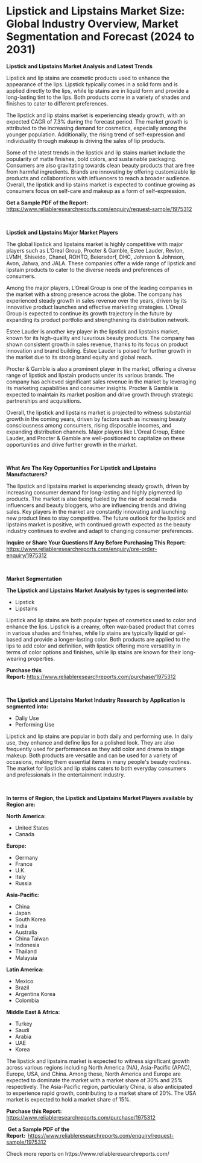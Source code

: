 <p><h1>Lipstick and Lipstains Market Size: Global Industry Overview, Market Segmentation and Forecast (2024 to 2031)</h1></p><p><strong>Lipstick and Lipstains Market Analysis and Latest Trends</strong></p>
<p><p>Lipstick and lip stains are cosmetic products used to enhance the appearance of the lips. Lipstick typically comes in a solid form and is applied directly to the lips, while lip stains are in liquid form and provide a long-lasting tint to the lips. Both products come in a variety of shades and finishes to cater to different preferences.</p><p>The lipstick and lip stains market is experiencing steady growth, with an expected CAGR of 7.3% during the forecast period. The market growth is attributed to the increasing demand for cosmetics, especially among the younger population. Additionally, the rising trend of self-expression and individuality through makeup is driving the sales of lip products.</p><p>Some of the latest trends in the lipstick and lip stains market include the popularity of matte finishes, bold colors, and sustainable packaging. Consumers are also gravitating towards clean beauty products that are free from harmful ingredients. Brands are innovating by offering customizable lip products and collaborations with influencers to reach a broader audience. Overall, the lipstick and lip stains market is expected to continue growing as consumers focus on self-care and makeup as a form of self-expression.</p></p>
<p><strong>Get a Sample PDF of the Report:&nbsp;</strong> <a href="https://www.reliableresearchreports.com/enquiry/request-sample/1975312">https://www.reliableresearchreports.com/enquiry/request-sample/1975312</a></p>
<p>&nbsp;</p>
<p><strong>Lipstick and Lipstains Major Market Players</strong></p>
<p><p>The global lipstick and lipstains market is highly competitive with major players such as L’Oreal Group, Procter & Gamble, Estee Lauder, Revlon, LVMH, Shiseido, Chanel, ROHTO, Beiersdorf, DHC, Johnson & Johnson, Avon, Jahwa, and JALA. These companies offer a wide range of lipstick and lipstain products to cater to the diverse needs and preferences of consumers.</p><p>Among the major players, L’Oreal Group is one of the leading companies in the market with a strong presence across the globe. The company has experienced steady growth in sales revenue over the years, driven by its innovative product launches and effective marketing strategies. L’Oreal Group is expected to continue its growth trajectory in the future by expanding its product portfolio and strengthening its distribution network.</p><p>Estee Lauder is another key player in the lipstick and lipstains market, known for its high-quality and luxurious beauty products. The company has shown consistent growth in sales revenue, thanks to its focus on product innovation and brand building. Estee Lauder is poised for further growth in the market due to its strong brand equity and global reach.</p><p>Procter & Gamble is also a prominent player in the market, offering a diverse range of lipstick and lipstain products under its various brands. The company has achieved significant sales revenue in the market by leveraging its marketing capabilities and consumer insights. Procter & Gamble is expected to maintain its market position and drive growth through strategic partnerships and acquisitions.</p><p>Overall, the lipstick and lipstains market is projected to witness substantial growth in the coming years, driven by factors such as increasing beauty consciousness among consumers, rising disposable incomes, and expanding distribution channels. Major players like L’Oreal Group, Estee Lauder, and Procter & Gamble are well-positioned to capitalize on these opportunities and drive further growth in the market.</p></p>
<p>&nbsp;</p>
<p><strong>What Are The Key Opportunities For Lipstick and Lipstains Manufacturers?</strong></p>
<p><p>The lipstick and lipstains market is experiencing steady growth, driven by increasing consumer demand for long-lasting and highly pigmented lip products. The market is also being fueled by the rise of social media influencers and beauty bloggers, who are influencing trends and driving sales. Key players in the market are constantly innovating and launching new product lines to stay competitive. The future outlook for the lipstick and lipstains market is positive, with continued growth expected as the beauty industry continues to evolve and adapt to changing consumer preferences.</p></p>
<p><strong>Inquire or Share Your Questions If Any Before Purchasing This Report:</strong> <a href="https://www.reliableresearchreports.com/enquiry/pre-order-enquiry/1975312">https://www.reliableresearchreports.com/enquiry/pre-order-enquiry/1975312</a></p>
<p>&nbsp;</p>
<p><strong>Market Segmentation</strong></p>
<p><strong>The Lipstick and Lipstains Market Analysis by types is segmented into:</strong></p>
<p><ul><li>Lipstick</li><li>Lipstains</li></ul></p>
<p><p>Lipstick and lip stains are both popular types of cosmetics used to color and enhance the lips. Lipstick is a creamy, often wax-based product that comes in various shades and finishes, while lip stains are typically liquid or gel-based and provide a longer-lasting color. Both products are applied to the lips to add color and definition, with lipstick offering more versatility in terms of color options and finishes, while lip stains are known for their long-wearing properties.</p></p>
<p><strong>Purchase this Report:&nbsp;</strong><a href="https://www.reliableresearchreports.com/purchase/1975312">https://www.reliableresearchreports.com/purchase/1975312</a></p>
<p>&nbsp;</p>
<p><strong>The Lipstick and Lipstains Market Industry Research by Application is segmented into:</strong></p>
<p><ul><li>Daliy Use</li><li>Performing Use</li></ul></p>
<p><p>Lipstick and lip stains are popular in both daily and performing use. In daily use, they enhance and define lips for a polished look. They are also frequently used for performances as they add color and drama to stage makeup. Both products are versatile and can be used for a variety of occasions, making them essential items in many people's beauty routines. The market for lipstick and lip stains caters to both everyday consumers and professionals in the entertainment industry.</p></p>
<p>&nbsp;</p>
<p><strong>In terms of Region, the Lipstick and Lipstains Market Players available by Region are:</strong></p>
<p>
    <p> <strong> North America: </strong>
        <ul>
            <li>United States</li>
            <li>Canada</li>
        </ul>
        </p> 
    <p> <strong> Europe: </strong>
        <ul>
            <li>Germany</li>
            <li>France</li>
            <li>U.K.</li>
            <li>Italy</li>
            <li>Russia</li>
        </ul>
        </p> 
    <p> <strong> Asia-Pacific: </strong>
        <ul>
            <li>China</li>
            <li>Japan</li>
            <li>South Korea</li>
            <li>India</li>
            <li>Australia</li>
            <li>China Taiwan</li>
            <li>Indonesia</li>
            <li>Thailand</li>
            <li>Malaysia</li>
        </ul>
        </p> 
    <p> <strong> Latin America: </strong>
        <ul>
            <li>Mexico</li>
            <li>Brazil</li>
            <li>Argentina Korea</li>
            <li>Colombia</li>
        </ul>
        </p> 
    <p> <strong> Middle East & Africa: </strong>
        <ul>
            <li>Turkey</li>
            <li>Saudi</li>
            <li>Arabia</li>
            <li>UAE</li>
            <li>Korea</li>
        </ul>
    </p>
    </p>
<p><p>The lipstick and lipstains market is expected to witness significant growth across various regions including North America (NA), Asia-Pacific (APAC), Europe, USA, and China. Among these, North America and Europe are expected to dominate the market with a market share of 30% and 25% respectively. The Asia-Pacific region, particularly China, is also anticipated to experience rapid growth, contributing to a market share of 20%. The USA market is expected to hold a market share of 15%.</p></p>
<p><strong>Purchase this Report: </strong><a href="https://www.reliableresearchreports.com/purchase/1975312">https://www.reliableresearchreports.com/purchase/1975312</a></p>
<p>&nbsp;<strong>Get a Sample PDF of the Report:&nbsp;&nbsp;</strong><a href="https://www.reliableresearchreports.com/enquiry/request-sample/1975312">https://www.reliableresearchreports.com/enquiry/request-sample/1975312</a></p>
<p><strong></strong></p>
<p>Check more reports on https://www.reliableresearchreports.com/</p>